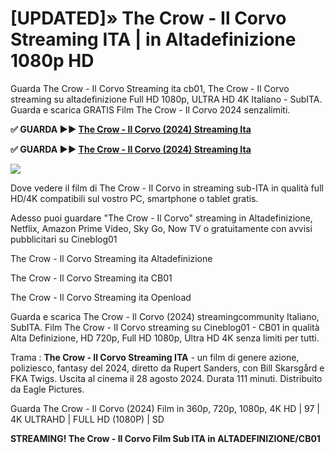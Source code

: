 # [UPDATED]» The Crow - Il Corvo Streaming ITA | in Altadefinizione 1080p HD
Guarda The Crow - Il Corvo Streaming ita cb01, The Crow - Il Corvo streaming su altadefinizione Full HD 1080p, ULTRA HD 4K Italiano - SubITA. Guarda e scarica GRATIS Film The Crow - Il Corvo 2024 senzalimiti.

**✅ GUARDA ►► [The Crow - Il Corvo (2024) Streaming Ita](https://moviecorn-tv.com/it/movie/957452/the-crow-il-corvo.html)**

**✅ GUARDA ►► [The Crow - Il Corvo (2024) Streaming Ita](https://moviecorn-tv.com/it/movie/957452/the-crow-il-corvo.html)**

<img src="https://image.tmdb.org/t/p/w300/g8TbOXrNMuqq7AaKqdvqS2oG4ob.jpg">

Dove vedere il film di The Crow - Il Corvo in streaming sub-ITA in qualità full HD/4K compatibili sul vostro PC, smartphone o tablet gratis.

Adesso puoi guardare "The Crow - Il Corvo" streaming in Altadefinizione, Netflix, Amazon Prime Video, Sky Go, Now TV o gratuitamente con avvisi pubblicitari su Cineblog01

The Crow - Il Corvo Streaming ita Altadefinizione

The Crow - Il Corvo Streaming ita CB01

The Crow - Il Corvo Streaming ita Openload

Guarda e scarica The Crow - Il Corvo (2024) streamingcommunity Italiano, SubITA. Film The Crow - Il Corvo streaming su Cineblog01 - CB01 in qualità Alta Definizione, HD 720p, Full HD 1080p, Ultra HD 4K senza limiti per tutti.

Trama : **The Crow - Il Corvo Streaming ITA** - un film di genere azione, poliziesco, fantasy del 2024, diretto da Rupert Sanders, con Bill Skarsgård e FKA Twigs. Uscita al cinema il 28 agosto 2024. Durata 111 minuti. Distribuito da Eagle Pictures.

Guarda The Crow - Il Corvo (2024) Film in 360p, 720p, 1080p, 4K HD | 97 | 4K ULTRAHD | FULL HD (1080P) | SD

**STREAMING! The Crow - Il Corvo Film Sub ITA in ALTADEFINIZIONE/CB01**
